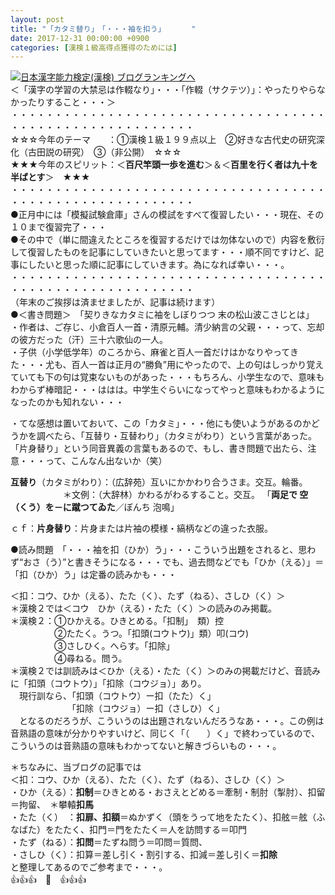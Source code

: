 ```yaml
---
layout: post
title: "「カタミ替り」　「・・・袖を扣う」　　　　"
date: 2017-12-31 00:00:00 +0900
categories: [漢検１級高得点獲得のためには]
---
```


[![](/syuusyuu9701/assets/images/「カタミ替り」-「・・・袖を扣う」--br_c_3028_1.gif)](http://blog.with2.net/link.php?1659096:3028 "日本漢字能力検定(漢検) ブログランキングへ")[日本漢字能力検定(漢検) ブログランキングへ](http://blog.with2.net/link.php?1659096:3028)  
＜「漢字の学習の大禁忌は作輟なり」・・・「作輟（サクテツ）」：やったりやらなかったりすること・・・＞  
・・・・・・・・・・・・・・・・・・・・・・・・・・・・・・・・・・・・・・・・・・・・・・・・・・・・・・・・・  
☆☆☆今年のテーマ　　：①漢検１級１９９点以上　②好きな古代史の研究深化（古田説の研究）　③（非公開）　☆☆☆　　  
★★★今年のスピリット：＜**百尺竿頭一歩を進む**＞＆＜**百里を行く者は九十を半ばとす**＞　★★★  
・・・・・・・・・・・・・・・・・・・・・・・・・・・・・・・・・・・・・・・・・・・・・・・・・・・・・・・・・  
●正月中には「模擬試験倉庫」さんの模試をすべて復習したい・・・現在、その１０まで復習完了・・・  
●その中で（単に間違えたところを復習するだけでは勿体ないので）内容を敷衍して復習したものを記事にしていきたいと思ってます・・・順不同ですけど、記事にしたいと思った順に記事にしていきます。為になれば幸い・・・。  
・・・・・・・・・・・・・・・・・・・・・・・・・・・・・・・・・・・・・・・・・・・・・・・・・・・・・・・・・  
（年末のご挨拶は済ませましたが、記事は続けます）  
●＜書き問題＞　「契りきなカタミに袖をしぼりつつ 末の松山波こさじとは」  
・作者は、ご存じ、小倉百人一首・清原元輔。清少納言の父親・・・って、忘却の彼方だった（汗）三十六歌仙の一人。  
・子供（小学低学年）のころから、麻雀と百人一首だけはかなりやってきた・・・尤も、百人一首は正月の“勝負”用にやったので、上の句はしっかり覚えていても下の句は覚束ないものがあった・・・もちろん、小学生なので、意味もわからず棒暗記・・・ははは。中学生ぐらいになってやっと意味もわかるようになったのかも知れない・・・  
  
・てな感想は置いておいて、この「カタミ」・・・他にも使いようがあるのかどうかを調べたら、「互替り・互替わり」（カタミがわり）という言葉があった。「片身替り」という同音異義の言葉もあるので、もし、書き問題で出たら、注意・・・って、こんなん出ないか（笑）  
  
  
**互替り**（カタミがわり）：（広辞苑）互いにかかわり合うさま。交互。輪番。  
　　　　　　＊文例：（大辞林）かわるがわるすること。交互。 「**両足で 空（くう）を－に蹴つてゐた**／ぼんち 泡鳴」  
  
ｃｆ：**片身替り**：片身または片袖の模様・縞柄などの違った衣服。  
  
●読み問題　「・・・袖を扣（ひか）う」・・・こういう出題をされると、思わず“おさ（う）”と書きそうになる・・・でも、過去問などでも「ひか（える）」＝「扣（ひか）う」は定番の読みかも・・・  
  
＜扣：コウ、ひか（える）、たた（く）、たず（ねる）、さしひ（く）＞　  
＊漢検２では＜コウ　ひか（える）・たた（く）＞の読みのみ掲載。  
＊漢検２：①ひかえる。ひきとめる。「扣制」　類）控  
　　　　　②たたく。うつ。「扣頭(コウトウ)」類）叩(コウ)  
　　　　　③さしひく。へらす。「扣除」  
　　　　　④尋ねる。問う。  
＊漢検２では訓読みは＜ひか（える）・たた（く）＞のみの掲載だけど、音読みに「扣頭（コウトウ）」「扣除（コウジョ）」あり。  
　現行訓なら、「扣頭（コウトウ）ー扣（たた）く」  
　　　　　　　「扣除（コウジョ）ー扣（さしひ）く」  
　となるのだろうが、こういうのは出題されないんだろうなあ・・・。この例は音熟語の意味が分かりやすいけど、同じく「（　　）く」で終わっているので、こういうのは音熟語の意味もわかってないと解きづらいもの・・・。  
  
＊ちなみに、当ブログの記事では  
＜扣：コウ、ひか（える）、たた（く）、たず（ねる）、さしひ（く）＞  
・ひか（える）：**扣制**＝ひきとめる・おさえとどめる＝牽制・制肘（掣肘）、扣留＝拘留、　＊攀轅**扣馬**  
・たた（く）　：**扣扉、扣額**＝ぬかずく（頭をうって地をたたく）、扣舷＝舷（ふなばた）をたたく、扣門＝門をたたく＝人を訪問する＝叩門  
・たず（ねる）：**扣問**＝たずね問う＝叩問＝質問、  
・さしひ（く）：扣算＝差し引く・割引する、扣減＝差し引く＝**扣除**  
と整理してあるのでご参考まで・・・。  
👍👍👍　🐔　👍👍👍